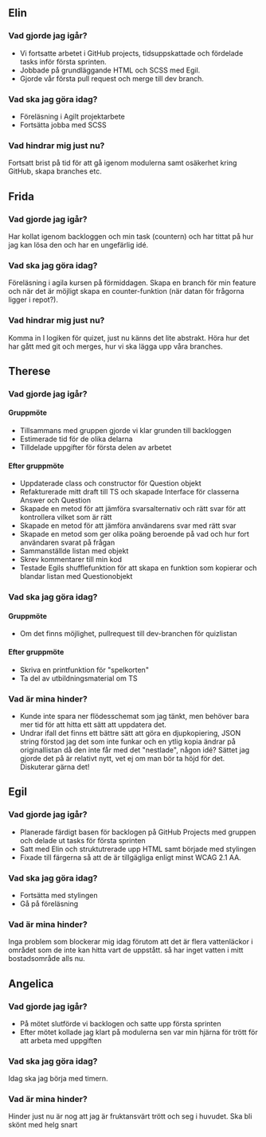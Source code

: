 ## Elin
### Vad gjorde jag igår?
- Vi fortsatte arbetet i GitHub projects, tidsuppskattade och fördelade tasks inför första sprinten.
- Jobbade på grundläggande HTML och SCSS med Egil.
- Gjorde vår första pull request och merge till dev branch.
### Vad ska jag göra idag?
- Föreläsning i Agilt projektarbete
- Fortsätta jobba med SCSS
### Vad hindrar mig just nu?
Fortsatt brist på tid för att gå igenom modulerna samt osäkerhet kring GitHub, skapa branches etc.


## Frida
### Vad gjorde jag igår?
Har kollat igenom backloggen och min task (countern) och har tittat på hur jag kan lösa den och har en ungefärlig idé.
### Vad ska jag göra idag?
Föreläsning i agila kursen på förmiddagen. Skapa en branch för min feature och när det är möjligt skapa en counter-funktion (när datan för frågorna ligger i repot?).
### Vad hindrar mig just nu?
Komma in I logiken för quizet, just nu känns det lite abstrakt. Höra hur det har gått med git och merges, hur vi ska lägga upp våra branches.

## Therese
### Vad gjorde jag igår?  
#### Gruppmöte
- Tillsammans med gruppen gjorde vi klar grunden till backloggen
- Estimerade tid för de olika delarna
- Tilldelade uppgifter för första delen av arbetet
#### Efter gruppmöte  
- Uppdaterade class och constructor för Question objekt
- Refakturerade mitt draft till TS och skapade Interface för classerna Answer och Question
- Skapade en metod för att jämföra svarsalternativ och rätt svar för att kontrollera vilket som är rätt
- Skapade en metod för att jämföra användarens svar med rätt svar
- Skapade en metod som ger olika poäng beroende på vad och hur fort användaren svarat på frågan
- Sammanställde listan med objekt
- Skrev kommentarer till min kod
- Testade Egils shufflefunktion för att skapa en funktion som kopierar och blandar listan med Questionobjekt
### Vad ska jag göra idag?
#### Gruppmöte
- Om det finns möjlighet, pullrequest till dev-branchen för quizlistan
#### Efter gruppmöte
- Skriva en printfunktion för "spelkorten"
- Ta del av utbildningsmaterial om TS
### Vad är mina hinder?
- Kunde inte spara ner flödesschemat som jag tänkt, men behöver bara mer tid för att hitta ett sätt att uppdatera det.
- Undrar ifall det finns ett bättre sätt att göra en djupkopiering, JSON string förstod jag det som inte funkar och en ytlig kopia ändrar på originallistan då den inte får med det "nestlade", någon idé? Sättet jag gjorde det på är relativt nytt, vet ej om man bör ta höjd för det. Diskuterar gärna det!


## Egil
### Vad gjorde jag igår?
- Planerade färdigt basen för backlogen på GitHub Projects med gruppen och delade ut tasks för första sprinten
- Satt med Elin och struktutrerade upp HTML samt började med stylingen
- Fixade till färgerna så att de är tillgägliga enligt minst WCAG 2.1 AA.
### Vad ska jag göra idag?
- Fortsätta med stylingen
- Gå på föreläsning
### Vad är mina hinder?
Inga problem som blockerar mig idag förutom att det är flera vattenläckor i området som de inte kan hitta vart de uppstått. så har inget vatten i mitt bostadsområde alls nu.

## Angelica
### Vad gjorde jag igår?
 - På mötet slutförde vi backlogen och satte upp första sprinten
 - Efter mötet kollade jag klart på modulerna sen var min hjärna för trött för att arbeta med uppgiften
### Vad ska jag göra idag?
Idag ska jag börja med timern.
### Vad är mina hinder?
Hinder just nu är nog att jag är fruktansvärt trött och seg i huvudet. Ska bli skönt med helg snart 
